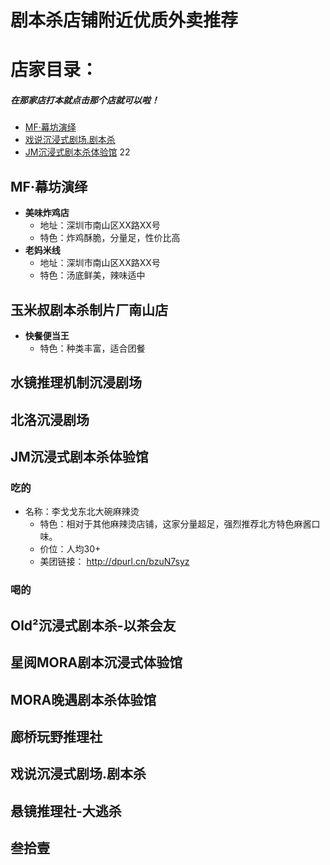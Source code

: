 # 剧本杀店铺附近优质外卖推荐
# 店家目录：
##### 在那家店打本就点击那个店就可以啦！
- [MF·幕坊演绎](#MF·幕坊演绎)
- [戏说沉浸式剧场.剧本杀](#戏说沉浸式剧场.剧本杀)
- [JM沉浸式剧本杀体验馆](#JM沉浸式剧本杀体验馆)
22
## MF·幕坊演绎
- **美味炸鸡店**
  - 地址：深圳市南山区XX路XX号
  - 特色：炸鸡酥脆，分量足，性价比高
- **老妈米线**
  - 地址：深圳市南山区XX路XX号
  - 特色：汤底鲜美，辣味适中

## 玉米叔剧本杀制片厂南山店
- **快餐便当王**
  - 特色：种类丰富，适合团餐
## 水镜推理机制沉浸剧场
## 北洛沉浸剧场
## JM沉浸式剧本杀体验馆
### 吃的
- 名称：李戈戈东北大碗麻辣烫
	- 特色：相对于其他麻辣烫店铺，这家分量超足，强烈推荐北方特色麻酱口味。
	- 价位：人均30+
	- 美团链接： http://dpurl.cn/bzuN7syz

### 喝的
## Old²沉浸式剧本杀-以茶会友
## 星阅MORA剧本沉浸式体验馆

## MORA晚遇剧本杀体验馆
## 廊桥玩野推理社
## 戏说沉浸式剧场.剧本杀
## 悬镜推理社-大逃杀
## 叁拾壹
